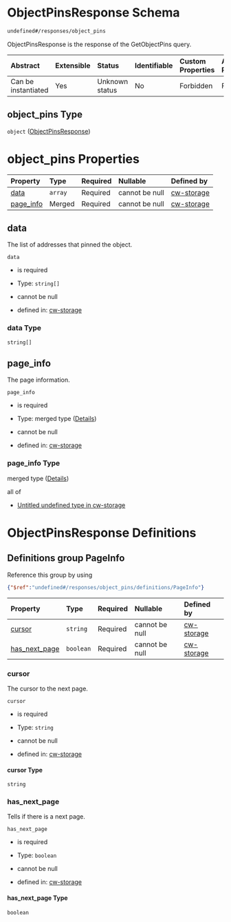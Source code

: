# ObjectPinsResponse Schema

```txt
undefined#/responses/object_pins
```

ObjectPinsResponse is the response of the GetObjectPins query.

| Abstract            | Extensible | Status         | Identifiable | Custom Properties | Additional Properties | Access Restrictions | Defined In                                                         |
| :------------------ | :--------- | :------------- | :----------- | :---------------- | :-------------------- | :------------------ | :----------------------------------------------------------------- |
| Can be instantiated | Yes        | Unknown status | No           | Forbidden         | Forbidden             | none                | [cw-storage.json\*](schema/cw-storage.json "open original schema") |

## object\_pins Type

`object` ([ObjectPinsResponse](cw-storage-responses-objectpinsresponse.md))

# object\_pins Properties

| Property                 | Type    | Required | Nullable       | Defined by                                                                                                                            |
| :----------------------- | :------ | :------- | :------------- | :------------------------------------------------------------------------------------------------------------------------------------ |
| [data](#data)            | `array` | Required | cannot be null | [cw-storage](cw-storage-responses-objectpinsresponse-properties-data.md "undefined#/responses/object_pins/properties/data")           |
| [page\_info](#page_info) | Merged  | Required | cannot be null | [cw-storage](cw-storage-responses-objectpinsresponse-properties-page_info.md "undefined#/responses/object_pins/properties/page_info") |

## data

The list of addresses that pinned the object.

`data`

*   is required

*   Type: `string[]`

*   cannot be null

*   defined in: [cw-storage](cw-storage-responses-objectpinsresponse-properties-data.md "undefined#/responses/object_pins/properties/data")

### data Type

`string[]`

## page\_info

The page information.

`page_info`

*   is required

*   Type: merged type ([Details](cw-storage-responses-objectpinsresponse-properties-page_info.md))

*   cannot be null

*   defined in: [cw-storage](cw-storage-responses-objectpinsresponse-properties-page_info.md "undefined#/responses/object_pins/properties/page_info")

### page\_info Type

merged type ([Details](cw-storage-responses-objectpinsresponse-properties-page_info.md))

all of

*   [Untitled undefined type in cw-storage](cw-storage-responses-objectpinsresponse-properties-page_info-allof-0.md "check type definition")

# ObjectPinsResponse Definitions

## Definitions group PageInfo

Reference this group by using

```json
{"$ref":"undefined#/responses/object_pins/definitions/PageInfo"}
```

| Property                          | Type      | Required | Nullable       | Defined by                                                                                                                                                                              |
| :-------------------------------- | :-------- | :------- | :------------- | :-------------------------------------------------------------------------------------------------------------------------------------------------------------------------------------- |
| [cursor](#cursor)                 | `string`  | Required | cannot be null | [cw-storage](cw-storage-responses-objectpinsresponse-definitions-pageinfo-properties-cursor.md "undefined#/responses/object_pins/definitions/PageInfo/properties/cursor")               |
| [has\_next\_page](#has_next_page) | `boolean` | Required | cannot be null | [cw-storage](cw-storage-responses-objectpinsresponse-definitions-pageinfo-properties-has_next_page.md "undefined#/responses/object_pins/definitions/PageInfo/properties/has_next_page") |

### cursor

The cursor to the next page.

`cursor`

*   is required

*   Type: `string`

*   cannot be null

*   defined in: [cw-storage](cw-storage-responses-objectpinsresponse-definitions-pageinfo-properties-cursor.md "undefined#/responses/object_pins/definitions/PageInfo/properties/cursor")

#### cursor Type

`string`

### has\_next\_page

Tells if there is a next page.

`has_next_page`

*   is required

*   Type: `boolean`

*   cannot be null

*   defined in: [cw-storage](cw-storage-responses-objectpinsresponse-definitions-pageinfo-properties-has_next_page.md "undefined#/responses/object_pins/definitions/PageInfo/properties/has_next_page")

#### has\_next\_page Type

`boolean`
